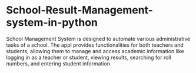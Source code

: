 # School-Result-Management-system-in-python
School Management System is designed to automate various administrative tasks of a school. The appl provides functionalities for both teachers and students, allowing them to manage and access academic information like logging in as a teacher or student, viewing results, searching for roll numbers, and entering student information.

